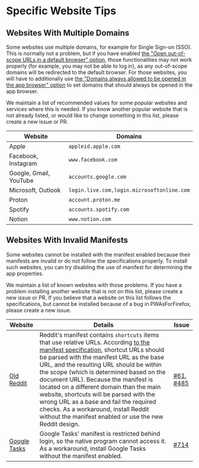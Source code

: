# Specific Website Tips

## Websites With Multiple Domains

Some websites use multiple domains, for example for Single Sign-on (SSO). This is normally
not a problem, but if you have enabled [the "Open out-of-scope URLs in a default browser"
option](../user-guide/browser.md#open-out-of-scope-urls-in-a-default-browser), those
functionalities may not work properly (for example, you may not be able to log in), as
any out-of-scope domains will be redirected to the default browser. For those websites,
you will have to additionally use [the "Domains always allowed to be opened in the app
browser" option](../user-guide/browser.md#domains-always-allowed-to-be-opened-in-the-app-browser)
to set domains that should always be opened in the app browser.

We maintain a list of recommended values for some popular websites and services where this
is needed. If you know another popular website that is not already listed, or would like
to change something in this list, please create a new issue or PR.

| Website                | Domains                                    |
|------------------------|--------------------------------------------|
| Apple                  | `appleid.apple.com`                        |
| Facebook, Instagram    | `www.facebook.com`                         |
| Google, Gmail, YouTube | `accounts.google.com`                      |
| Microsoft, Outlook     | `login.live.com,login.microsoftonline.com` |
| Proton                 | `account.proton.me`                        |
| Spotify                | `accounts.spotify.com`                     |
| Notion                 | `www.notion.com`                           |

## Websites With Invalid Manifests

Some websites cannot be installed with the manifest enabled because their manifests are
invalid or do not follow the specifications properly. To install such websites, you can
try disabling the use of manifest for determining the app properties.

We maintain a list of known websites with those problems. If you have a problem installing
another website that is not on this list, please create a new issue or PR. If you believe
that a website on this list follows the specifications, but cannot be installed because
of a bug in PWAsForFirefox, please create a new issue.

| Website                                   | Details                                                                                                                                                                                                                                                                                                                                                                                                                                                                                                                                                                                                        | Issue                                                                                                                        |
|-------------------------------------------|----------------------------------------------------------------------------------------------------------------------------------------------------------------------------------------------------------------------------------------------------------------------------------------------------------------------------------------------------------------------------------------------------------------------------------------------------------------------------------------------------------------------------------------------------------------------------------------------------------------|------------------------------------------------------------------------------------------------------------------------------|
| [Old Reddit](https://old.reddit.com/)     | Reddit's manifest contains `shortcuts` items that use relative URLs. According [to the manifest specification](https://w3c.github.io/manifest/#processing-shortcut-items), shortcut URLs should be parsed with the manifest URL as the base URL, and the resulting URL should be within the scope (which is determined based on the document URL). Because the manifest is located on a different domain than the main website, shortcuts will be parsed with the wrong URL as a base and fail the required checks. As a workaround, install Reddit without the manifest enabled or use the new Reddit design. | [#61](https://github.com/filips123/PWAsForFirefox/issues/61), [#485](https://github.com/filips123/PWAsForFirefox/issues/485) |
| [Google Tasks](https://tasks.google.com/) | Google Tasks' manifest is restricted behind login, so the native program cannot access it. As a workaround, install Google Tasks without the manifest enabled.                                                                                                                                                                                                                                                                                                                                                                                                                                                 | [#714](https://github.com/filips123/PWAsForFirefox/issues/714)                                                               |
